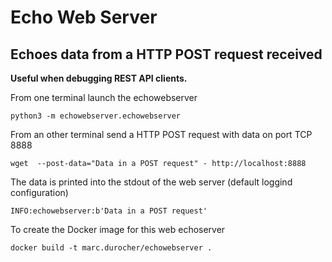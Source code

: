 # Echo Web Server

## Echoes data from a HTTP POST request received
**Useful when debugging REST API clients.** 

From one terminal launch the echowebserver
>
    python3 -m echowebserver.echowebserver

From an other terminal send a HTTP POST request with data on port TCP 8888
> 
    wget  --post-data="Data in a POST request" - http://localhost:8888

The data is printed into the stdout of the web server (default loggind configuration)
>
    INFO:echowebserver:b'Data in a POST request'

To create the Docker image for this web echoserver
>
    docker build -t marc.durocher/echowebserver .


